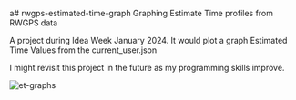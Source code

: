 a# rwgps-estimated-time-graph
Graphing Estimate Time profiles from RWGPS data

A project during Idea Week January 2024. It would plot a graph Estimated Time Values from the current_user.json

I might revisit this project in the future as my programming skills improve.

![et-graphs](https://github.com/user-attachments/assets/bd490037-0294-4ad4-afeb-822497068733)
